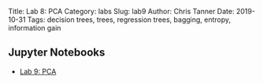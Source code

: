 Title: Lab 8: PCA
Category: labs
Slug: lab9
Author: Chris Tanner
Date: 2019-10-31
Tags: decision trees, trees, regression trees, bagging, entropy, information gain


## Jupyter Notebooks

- [Lab 9: PCA]({filename}notes/cs109a_Lab9_Decision_Trees.ipynb)
